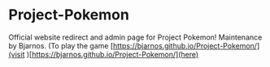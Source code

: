 # Project-Pokemon
Official website redirect and admin page for Project Pokemon! Maintenance by Bjarnos.
(To play the game [https://bjarnos.github.io/Project-Pokemon/](visit )[https://bjarnos.github.io/Project-Pokemon/](here)
